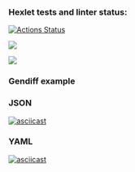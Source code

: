 ### Hexlet tests and linter status:
[![Actions Status](https://github.com/maryshtd/frontend-project-lvl2/workflows/hexlet-check/badge.svg)](https://github.com/maryshtd/frontend-project-lvl2/actions)

<a href="https://codeclimate.com/github/maryshtd/frontend-project-lvl2/maintainability"><img src="https://api.codeclimate.com/v1/badges/51ef9c1c74d045a4ba3c/maintainability" /></a>

<a href="https://codeclimate.com/github/maryshtd/frontend-project-lvl2/test_coverage"><img src="https://api.codeclimate.com/v1/badges/51ef9c1c74d045a4ba3c/test_coverage" /></a>

### Gendiff example
### JSON
[![asciicast](https://asciinema.org/a/aKmpwATjaoAHByorciUpieZKz.svg)](https://asciinema.org/a/aKmpwATjaoAHByorciUpieZKz)

### YAML
[![asciicast](https://asciinema.org/a/nudLagrOU6bhf7QB62mHGOHGe.svg)](https://asciinema.org/a/nudLagrOU6bhf7QB62mHGOHGe)

